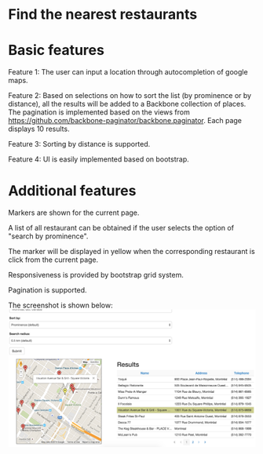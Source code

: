 
# Find the nearest restaurants

# Basic features
Feature 1: 
The user can input a location through autocompletion of google maps. 

Feature 2:
Based on selections on how to sort the list (by prominence or by distance), all the results will be added to a Backbone collection of places. 
The pagination is implemented based on the views from https://github.com/backbone-paginator/backbone.paginator. 
Each page displays 10 results. 

Feature 3:
Sorting by distance is supported.

Feature 4: 
UI is easily implemented based on bootstrap. 

# Additional features
Markers are shown for the current page. 

A list of all restaurant can be obtained if the user selects the option of "search by prominence". 

The marker will be displayed in yellow when the corresponding restaurant is click from the current page. 

Responsiveness is provided by bootstrap grid system.

Pagination is supported. 

The screenshot is shown below:
![the screenshot](screenshot.png)
